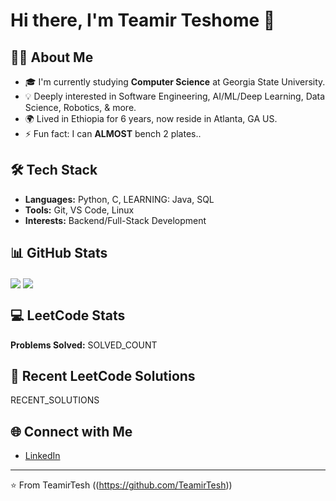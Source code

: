 # Hi there, I'm Teamir Teshome 👋

## 👨‍💻 About Me
- 🎓 I'm currently studying **Computer Science** at Georgia State University.
- 💡 Deeply interested in Software Engineering, AI/ML/Deep Learning, Data Science, Robotics, & more.
- 🌍 Lived in Ethiopia for 6 years, now reside in Atlanta, GA US.
- ⚡ Fun fact: I can **ALMOST** bench 2 plates..

## 🛠️ Tech Stack
- **Languages:** Python, C, LEARNING: Java, SQL
- **Tools:** Git, VS Code, Linux
- **Interests:** Backend/Full-Stack Development

## 📊 GitHub Stats
<img align="center" src="https://github-readme-stats.vercel.app/api?username=TeamirTesh&theme=dark" />
<img align="center" src="https://github-readme-stats.vercel.app/api/top-langs/?username=TeamirTesh&theme=dark" />

## 💻 LeetCode Stats
**Problems Solved:** SOLVED_COUNT

## 📝 Recent LeetCode Solutions
RECENT_SOLUTIONS

## 🌐 Connect with Me
- [LinkedIn](https://www.linkedin.com/in/teamir-teshome-084219337/)


---
⭐️ From TeamirTesh ((https://github.com/TeamirTesh))
